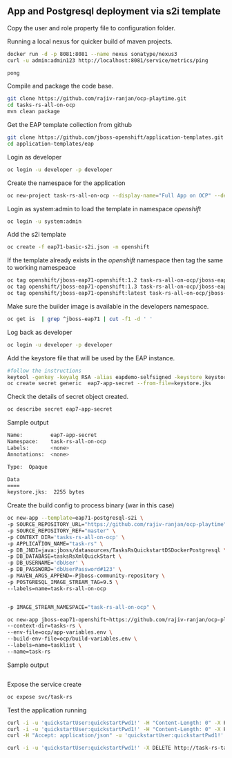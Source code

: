 ## App and Postgresql deployment via s2i template

Copy the user and role property file to configuration folder.


Running a local nexus for quicker build of maven projects.

```sh
docker run -d -p 8081:8081 --name nexus sonatype/nexus3
curl -u admin:admin123 http://localhost:8081/service/metrics/ping
```

```sh
pong
```

Compile and package the code base.

```sh
git clone https://github.com/rajiv-ranjan/ocp-playtime.git
cd tasks-rs-all-on-ocp
mvn clean package 
```

Get the EAP template collection from github 

```sh
git clone https://github.com/jboss-openshift/application-templates.git
cd application-templates/eap
```
Login as developer

```sh
oc login -u developer -p developer
```

Create the namespace for the application

```sh
oc new-project task-rs-all-on-ocp --display-name="Full App on OCP" --description="s2i Deployment - Task list management where both app and postgresql are on ocp"
```

Login as system:admin to load the template in namespace *openshift* 

```sh 
oc login -u system:admin
```
Add the s2i template

```sh
oc create -f eap71-basic-s2i.json -n openshift
```

If the template already exists in the *openshift* namespace then tag the same to working namespeace

```sh
oc tag openshift/jboss-eap71-openshift:1.2 task-rs-all-on-ocp/jboss-eap71-openshift:1.2
oc tag openshift/jboss-eap71-openshift:1.3 task-rs-all-on-ocp/jboss-eap71-openshift:1.3
oc tag openshift/jboss-eap71-openshift:latest task-rs-all-on-ocp/jboss-eap71-openshift:latest
```
Make sure the builder image is available in the developers namespace.

```sh
oc get is  | grep ^jboss-eap71 | cut -f1 -d ' '
```
Log back as developer

```sh
oc login -u developer -p developer
```
Add the keystore file that will be used by the EAP instance.

```sh
#follow the instructions
keytool -genkey -keyalg RSA -alias eapdemo-selfsigned -keystore keystore.jks -validity 360 -keysize 2048
oc create secret generic  eap7-app-secret --from-file=keystore.jks
```
Check the details of secret object created.

```sh
oc describe secret eap7-app-secret
```
Sample output

```sh
Name:         eap7-app-secret
Namespace:    task-rs-all-on-ocp
Labels:       <none>
Annotations:  <none>

Type:  Opaque

Data
====
keystore.jks:  2255 bytes
```
Create the build config to process binary (war in this case)

```sh
oc new-app --template=eap71-postgresql-s2i \
-p SOURCE_REPOSITORY_URL="https://github.com/rajiv-ranjan/ocp-playtime" \
-p SOURCE_REPOSITORY_REF="master" \
-p CONTEXT_DIR='tasks-rs-all-on-ocp' \
-p APPLICATION_NAME="task-rs" \
-p DB_JNDI=java:jboss/datasources/TasksRsQuickstartDSDockerPostgresql \
-p DB_DATABASE=tasksRsXmlQuickStart \
-p DB_USERNAME='dbUser' \
-p DB_PASSWORD='dbUserPassword#123' \
-p MAVEN_ARGS_APPEND=-Pjboss-community-repository \
-p POSTGRESQL_IMAGE_STREAM_TAG=9.5 \
--labels=name=task-rs-all-on-ocp


-p IMAGE_STREAM_NAMESPACE="task-rs-all-on-ocp" \

oc new-app jboss-eap71-openshift~https://github.com/rajiv-ranjan/ocp-playtime.git#master \
--context-dir=tasks-rs \
--env-file=ocp/app-variables.env \
--build-env-file=ocp/build-variables.env \
--labels=name=tasklist \
--name=task-rs
```
Sample output

```sh

```
Expose the service create

```sh
oc expose svc/task-rs
```
Test the application running

```sh
curl -i -u 'quickstartUser:quickstartPwd1!' -H "Content-Length: 0" -X POST http://task-rs-task-rs-all-on-ocp.192.168.64.9.nip.io/tasks-rs-all-on-ocp/tasks/title/buyMilk
curl -i -u 'quickstartUser:quickstartPwd1!' -H "Content-Length: 0" -X POST http://task-rs-task-rs-all-on-ocp.192.168.64.9.nip.io/tasks-rs-all-on-ocp/tasks/title/buyFruits
curl -H "Accept: application/json" -u 'quickstartUser:quickstartPwd1!' -X GET http://task-rs-task-rs-all-on-ocp.192.168.64.9.nip.io/tasks-rs-all-on-ocp/tasks/title | jq
```


```sh
curl -i -u 'quickstartUser:quickstartPwd1!' -X DELETE http://task-rs-task-rs-all-on-ocp.192.168.64.9.nip.io.192.168.64.9.nip.io:8080/tasks-rs/tasks/id/1
```
